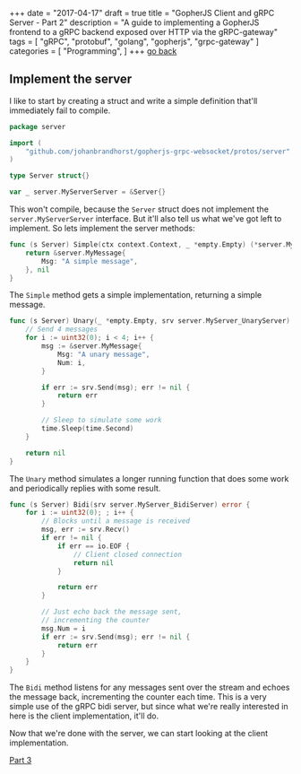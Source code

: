 +++
date = "2017-04-17"
draft = true
title = "GopherJS Client and gRPC Server - Part 2"
description = "A guide to implementing a GopherJS frontend to a gRPC backend exposed over HTTP via the gRPC-gateway"
tags = [ "gRPC", "protobuf", "golang", "gopherjs", "grpc-gateway" ]
categories = [
  "Programming",
]
+++
[go back](/post/gopherjs-client-grpc-server-1/)
## Implement the server

I like to start by creating a struct and write a simple definition that'll
immediately fail to compile.

```go
package server

import (
	"github.com/johanbrandhorst/gopherjs-grpc-websocket/protos/server"
)

type Server struct{}

var _ server.MyServerServer = &Server{}
```

This won't compile, because the `Server` struct does not implement the
`server.MyServerServer` interface. But it'll also tell us what we've got
left to implement. So lets implement the server methods:

```go
func (s Server) Simple(ctx context.Context, _ *empty.Empty) (*server.MyMessage, error) {
	return &server.MyMessage{
		Msg: "A simple message",
	}, nil
}
```

The `Simple` method gets a simple implementation, returning a simple message.

```go
func (s Server) Unary(_ *empty.Empty, srv server.MyServer_UnaryServer) error {
	// Send 4 messages
	for i := uint32(0); i < 4; i++ {
		msg := &server.MyMessage{
			Msg: "A unary message",
			Num: i,
		}

		if err := srv.Send(msg); err != nil {
			return err
		}

		// Sleep to simulate some work
		time.Sleep(time.Second)
	}

	return nil
}
```

The `Unary` method simulates a longer running function that does some work and
periodically replies with some result.

```go
func (s Server) Bidi(srv server.MyServer_BidiServer) error {
	for i := uint32(0); ; i++ {
		// Blocks until a message is received
		msg, err := srv.Recv()
		if err != nil {
			if err == io.EOF {
				// Client closed connection
				return nil
			}

			return err
		}

		// Just echo back the message sent,
		// incrementing the counter
		msg.Num = i
		if err := srv.Send(msg); err != nil {
			return err
		}
	}
}
```

The `Bidi` method listens for any messages sent over the stream and echoes the message back,
incrementing the counter each time. This is a very simple use of the gRPC bidi server, but since
what we're really interested in here is the client implementation, it'll do.

Now that we're done with the server, we can start looking at the client implementation.

[Part 3](/post/gopherjs-client-grpc-server-3/)
